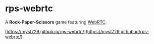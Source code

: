 # rps-webrtc

A **Rock-Paper-Scissors** game featuring [WebRTC](https://webrtc.org/).

[https://myst729.github.io/rps-webrtc/](https://myst729.github.io/rps-webrtc/)

